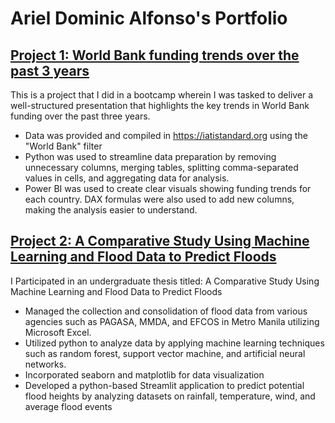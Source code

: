 # Ariel Dominic Alfonso's Portfolio
## [Project 1: World Bank funding trends over the past 3 years](https://github.com/Alfonsoalik17/World_Banking_Trends)

This is a project that I did in a bootcamp wherein I was tasked to deliver a well-structured presentation that highlights the key trends in World Bank funding over the past three years.
* Data was provided and compiled in https://iatistandard.org using the "World Bank" filter
* Python was used to streamline data preparation by removing unnecessary columns, merging tables, splitting comma-separated values in cells, and aggregating data for analysis.
* Power BI was used to create clear visuals showing funding trends for each country. DAX formulas were also used to add new columns, making the analysis easier to understand.
## [Project 2: A Comparative Study Using Machine Learning and Flood Data to Predict Floods](https://github.com/AlfonsoAlik/EFCOS-MMDA-File)

I Participated in an undergraduate thesis titled: A Comparative Study Using Machine Learning and
Flood Data to Predict Floods
* Managed the collection and consolidation of flood data from various agencies such as PAGASA, MMDA, and EFCOS in Metro Manila utilizing Microsoft Excel.
* Utilized python to analyze data by applying machine learning techniques such as random forest, support vector machine, and artificial neural networks.
* Incorporated seaborn and matplotlib for data visualization
* Developed a python-based Streamlit application to predict potential flood heights by analyzing datasets on rainfall, temperature, wind, and average flood events
